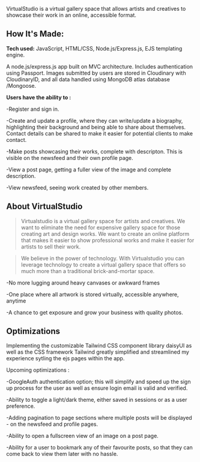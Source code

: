 VirtualStudio is a virtual gallery space that allows artists and creatives to showcase their work in an online, accessible format.

## How It's Made:

**Tech used:** JavaScript, HTML/CSS, Node.js/Express.js, EJS templating engine. 

A node.js/express.js app built on MVC architecture. Includes authentication using Passport. Images submitted by users are stored in Cloudinary with CloudinaryID, and all data handled using MongoDB atlas database /Mongoose. 

**Users have the ability to :**

 -Register and sign in. 
 
 -Create and update a profile, where they can write/update a biography, highlighting their background and being able to share about themselves. Contact details can be shared to make it easier for potential clients to make contact.
 
 -Make posts showcasing their works, complete with descripton. This is visible on the newsfeed and their own profile page.
 
 -View a post page, getting a fuller view of the image and complete description.
 
 -View newsfeed, seeing work created by other members. 
 


## About VirtualStudio

> Virtualstudio is a virtual gallery space for artists and creatives. We want to eliminate the need for expensive gallery space for those creating art and design works. We want to create an online platform that makes it easier to show professional works and make it easier for artists to sell their work.

> We believe in the power of technology. With Virtualstudio you can leverage technology to create a virtual gallery space that offers so much more than a traditional brick-and-mortar space.
            
  -No more lugging around heavy canvases or awkward frames
            
  -One place where all artwork is stored virtually, accessible anywhere, anytime
            
  -A chance to get exposure and grow your business with quality photos.
  
  ## Optimizations
  
  Implementing the customizable Tailwind CSS component library daisyUI as well as the CSS framework Tailwind greatly simplified and streamlined my experience sytling the ejs pages within the app. 


  Upcoming optimizations : 
  
  -GoogleAuth authentication option; this will simplify and speed up the sign up process for the user as well as ensure login email is valid and verified. 
  
  -Ability to toggle a light/dark theme, either saved in sessions or as a user preference. 
  
  -Adding pagination to page sections where multiple posts will be displayed - on the newsfeed and profile pages.
  
  -Ability to open a fullscreen view of an image on a post page. 
  
  -Ability for a user to bookmark any of their favourite posts, so that they can come back to view them later with no hassle.
  
  
